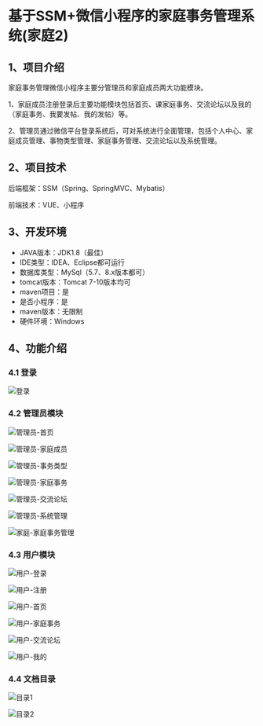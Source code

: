 # 基于SSM+微信小程序的家庭事务管理系统(家庭2)



## 1、项目介绍

家庭事务管理微信小程序主要分管理员和家庭成员两大功能模块。

1、家庭成员注册登录后主要功能模块包括首页、课家庭事务、交流论坛以及我的（家庭事务、我要发帖、我的发帖）等。

2、管理员通过微信平台登录系统后，可对系统进行全面管理，包括个人中心、家庭成员管理、事物类型管理、家庭事务管理、交流论坛以及系统管理。

## 2、项目技术

后端框架：SSM（Spring、SpringMVC、Mybatis）

前端技术：VUE、小程序

## 3、开发环境

- JAVA版本：JDK1.8（最佳）
- IDE类型：IDEA、Eclipse都可运行
- 数据库类型：MySql（5.7、8.x版本都可） 
- tomcat版本：Tomcat 7-10版本均可
- maven项目：是
- 是否小程序：是
- maven版本：无限制
- 硬件环境：Windows


## 4、功能介绍

### 4.1 登录

![登录](https://www.codemarket.fun/202407141807012.png)

### 4.2 管理员模块
![管理员-首页](https://www.codemarket.fun/202407141807408.png)

![管理员-家庭成员](https://www.codemarket.fun/202407141807924.png)

![管理员-事务类型](https://www.codemarket.fun/202407141807401.png)

![管理员-家庭事务](https://www.codemarket.fun/202407141807392.png)

![管理员-交流论坛](https://www.codemarket.fun/202407141807404.png)

![管理员-系统管理](https://www.codemarket.fun/202407141807423.png)

![家庭-家庭事务管理](https://www.codemarket.fun/202407141807437.png)

### 4.3 用户模块

![用户-登录](https://www.codemarket.fun/202407141807854.png)

![用户-注册](https://www.codemarket.fun/202407141807885.png)

![用户-首页](https://www.codemarket.fun/202407141807870.png)

![用户-家庭事务](https://www.codemarket.fun/202407141807857.png)

![用户-交流论坛](https://www.codemarket.fun/202407141807867.png)

![用户-我的](https://www.codemarket.fun/202407141807868.png)

### 4.4 文档目录

![目录1](https://www.codemarket.fun/202407141807141.png)

![目录2](https://www.codemarket.fun/202407141807135.png)



